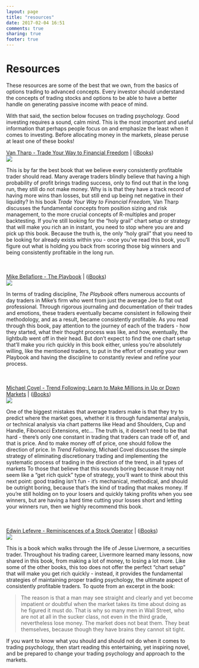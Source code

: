 ```yaml
---
layout: page
title: "resources"
date: 2017-02-04 16:51
comments: true
sharing: true
footer: true
---
```


Resources
==============

These resources are some of the best that we own, from the basics of options trading to advanced concepts. Every investor should understand the concepts of trading stocks and options to be able to have a better handle on generating passive income with peace of mind.

With that said, the section below focuses on trading psychology. Good investing requires a sound, calm mind. This is the most important and useful information that perhaps people focus on and emphasize the least when it comes to investing. Before allocating money in the markets, please peruse at least one of these books!

<!-- <iframe style="width:120px;height:240px;" marginwidth="0" marginheight="0" scrolling="no" frameborder="0" src="//ws-na.amazon-adsystem.com/widgets/q?ServiceVersion=20070822&OneJS=1&Operation=GetAdHtml&MarketPlace=US&source=ac&ref=qf_sp_asin_til&ad_type=product_link&tracking_id=thetatrades-20&marketplace=amazon&region=US&placement=007147871X&asins=007147871X&linkId=142c972ed89ef82aebac251fecb048f1&show_border=false&link_opens_in_new_window=false&price_color=333333&title_color=0066c0&bg_color=ffffff"></iframe>

<iframe style="width:120px;height:240px;" marginwidth="0" marginheight="0" scrolling="no" frameborder="0" src="//ws-na.amazon-adsystem.com/widgets/q?ServiceVersion=20070822&OneJS=1&Operation=GetAdHtml&MarketPlace=US&source=ac&ref=qf_br_asin_til&ad_type=product_link&tracking_id=thetatrades-20&marketplace=amazon&region=US&placement=1511384581&asins=1511384581&linkId=d8ddaf432e3b4f4b4d3ae669bb87f52e&show_border=false&link_opens_in_new_window=false&price_color=333333&title_color=0066c0&bg_color=ffffff"></iframe>

<iframe style="width:120px;height:240px;" marginwidth="0" marginheight="0" scrolling="no" frameborder="0" src="//ws-na.amazon-adsystem.com/widgets/q?ServiceVersion=20070822&OneJS=1&Operation=GetAdHtml&MarketPlace=US&source=ac&ref=qf_sp_asin_til&ad_type=product_link&tracking_id=thetatrades-20&marketplace=amazon&region=US&placement=1622032020&asins=1622032020&linkId=3527882454418d472fe7703d7808f83f&show_border=false&link_opens_in_new_window=false&price_color=333333&title_color=0066c0&bg_color=ffffff"></iframe>

<iframe style="width:120px;height:240px;" marginwidth="0" marginheight="0" scrolling="no" frameborder="0" src="//ws-na.amazon-adsystem.com/widgets/q?ServiceVersion=20070822&OneJS=1&Operation=GetAdHtml&MarketPlace=US&source=ac&ref=qf_sp_asin_til&ad_type=product_link&tracking_id=thetatrades-20&marketplace=amazon&region=US&placement=0471267619&asins=0471267619&linkId=72f679094b0fdf3fc7f559ecaf919f4f&show_border=false&link_opens_in_new_window=false&price_color=333333&title_color=0066c0&bg_color=ffffff"></iframe>

<iframe style="width:120px;height:240px;" marginwidth="0" marginheight="0" scrolling="no" frameborder="0" src="//ws-na.amazon-adsystem.com/widgets/q?ServiceVersion=20070822&OneJS=1&Operation=GetAdHtml&MarketPlace=US&source=ac&ref=qf_sp_asin_til&ad_type=product_link&tracking_id=thetatrades-20&marketplace=amazon&region=US&placement=0132937646&asins=0132937646&linkId=ee2c49ce9f8e00ad872d590f05ee27cc&show_border=false&link_opens_in_new_window=false&price_color=333333&title_color=0066c0&bg_color=ffffff"></iframe>

With the appropriate mindset from the resources above, you're ready for the following section, which has the technical focus on options, from the basics to the more advanced strategies, and is not limited to trading stocks as underlyings, but also commodities.

<iframe style="width:120px;height:240px;" marginwidth="0" marginheight="0" scrolling="no" frameborder="0" src="//ws-na.amazon-adsystem.com/widgets/q?ServiceVersion=20070822&OneJS=1&Operation=GetAdHtml&MarketPlace=US&source=ac&ref=qf_br_asin_til&ad_type=product_link&tracking_id=thetatrades-20&marketplace=amazon&region=US&placement=1118982630&asins=1118982630&linkId=e113f258470fd2a5bf84b737fd0ce7de&show_border=false&link_opens_in_new_window=false&price_color=333333&title_color=0066c0&bg_color=ffffff"></iframe>

<iframe style="width:120px;height:240px;" marginwidth="0" marginheight="0" scrolling="no" frameborder="0" src="//ws-na.amazon-adsystem.com/widgets/q?ServiceVersion=20070822&OneJS=1&Operation=GetAdHtml&MarketPlace=US&source=ac&ref=qf_br_asin_til&ad_type=product_link&tracking_id=thetatrades-20&marketplace=amazon&region=US&placement=0615308147&asins=0615308147&linkId=e280b2bc287f12a2cb4dd162c983e76e&show_border=false&link_opens_in_new_window=false&price_color=333333&title_color=0066c0&bg_color=ffffff"></iframe>

<iframe style="width:120px;height:240px;" marginwidth="0" marginheight="0" scrolling="no" frameborder="0" src="//ws-na.amazon-adsystem.com/widgets/q?ServiceVersion=20070822&OneJS=1&Operation=GetAdHtml&MarketPlace=US&source=ac&ref=qf_br_asin_til&ad_type=product_link&tracking_id=thetatrades-20&marketplace=amazon&region=US&placement=0735204659&asins=0735204659&linkId=9195924186a2e73e8aa0015a8f2d403e&show_border=false&link_opens_in_new_window=false&price_color=333333&title_color=0066c0&bg_color=ffffff"></iframe>

<iframe style="width:120px;height:240px;" marginwidth="0" marginheight="0" scrolling="no" frameborder="0" src="//ws-na.amazon-adsystem.com/widgets/q?ServiceVersion=20070822&OneJS=1&Operation=GetAdHtml&MarketPlace=US&source=ac&ref=qf_br_asin_til&ad_type=product_link&tracking_id=thetatrades-20&marketplace=amazon&region=US&placement=B01INZ4PL8&asins=B01INZ4PL8&linkId=1befb8d01cccab9e97194aa805a702e6&show_border=false&link_opens_in_new_window=false&price_color=333333&title_color=0066c0&bg_color=ffffff"></iframe> -->


<p class="title">
<a href="http://amzn.to/2luN8En">Van Tharp - Trade Your Way to Financial Freedom</a> | (<a href="https://itunes.apple.com/us/book/trade-your-way-to-financial/id502276916?mt=11">iBooks</a>)<br/>
<a class="book-image" target="_blank"  href="https://www.amazon.com/gp/product/007147871X/ref=as_li_tl?ie=UTF8&camp=1789&creative=9325&creativeASIN=007147871X&linkCode=as2&tag=thetatrades-20&linkId=c4b8fb5a73301abe6d1c790a889ba14f"><img border="0" src="//ws-na.amazon-adsystem.com/widgets/q?_encoding=UTF8&MarketPlace=US&ASIN=007147871X&ServiceVersion=20070822&ID=AsinImage&WS=1&Format=_SL250_&tag=thetatrades-20" ></a><img src="//ir-na.amazon-adsystem.com/e/ir?t=thetatrades-20&l=am2&o=1&a=007147871X" width="1" height="1" border="0" alt="" style="border:none !important; margin:0px !important;" />
</p>

This is by far the best book that we believe every consistently profitable trader should read. Many average traders blindly believe that having a high probability of profit brings trading success, only to find out that in the long run, they still do not make money. Why is is that they have a track record of having more wins than losses, but still end up being net negative in their liquidity? In his book *Trade Your Way to Financial Freedom,* Van Tharp discusses the fundamental concepts from position sizing and risk management, to the more crucial concepts of R-multiples and proper backtesting. If you’re still looking for the “holy grail” chart setup or strategy that will make you rich an in instant, you need to stop where you are and pick up this book. Because the truth is, the only “holy grail” that you need to be looking for already exists within you - once you’ve read this book, you’ll figure out what is holding you back from scoring those big winners and being consistently profitable in the long run.<br/> <br/> <br/>

<p class="title">
<a href="http://amzn.to/2luFnyq">Mike Bellafiore - The Playbook</a> |
(<a href="https://itunes.apple.com/us/author/mike-bellafiore/id383955358?mt=11">iBooks</a>)<br/>
<a class="book-image" target="_blank"  href="https://www.amazon.com/gp/product/0132937646/ref=as_li_tl?ie=UTF8&camp=1789&creative=9325&creativeASIN=0132937646&linkCode=as2&tag=thetatrades-20&linkId=f041a15427dae7c8762c15abd8af30f1"><img border="0" src="//ws-na.amazon-adsystem.com/widgets/q?_encoding=UTF8&MarketPlace=US&ASIN=0132937646&ServiceVersion=20070822&ID=AsinImage&WS=1&Format=_SL250_&tag=thetatrades-20" ></a><img src="//ir-na.amazon-adsystem.com/e/ir?t=thetatrades-20&l=am2&o=1&a=0132937646" width="1" height="1" border="0" alt="" style="border:none !important; margin:0px !important;" />
</p>

In terms of trading discipline, *The Playbook* offers numerous accounts of day traders in Mike’s firm who went from just the average Joe to flat out professional. Through rigorous journaling and documentation of their trades and emotions, these traders eventually became consistent in following their methodology, and as a result, became consistently profitable. As you read through this book, pay attention to the journey of each of the traders - how they started, what their thought process was like, and how, eventually, the lightbulb went off in their head. But don’t expect to find the one chart setup that’ll make you rich quickly in this book either, unless you’re absolutely willing, like the mentioned traders, to put in the effort of creating your own Playbook and having the discipline to constantly review and refine your process.<br/> <br/> <br/>

<p class="title">
<a href="http://amzn.to/2luzykF">Michael Covel - Trend Following: Learn to Make Millions in Up or Down Markets</a> |
(<a href="https://itunes.apple.com/us/book/trend-following-updated-edition/id401494235?mt=11">iBooks</a>)<br/>
<a class="book-image" target="_blank"  href="https://www.amazon.com/gp/product/013702018X/ref=as_li_tl?ie=UTF8&camp=1789&creative=9325&creativeASIN=013702018X&linkCode=as2&tag=thetatrades-20&linkId=d4f3a693f1b481eed7b2da3cda3c0f67"><img border="0" src="//ws-na.amazon-adsystem.com/widgets/q?_encoding=UTF8&MarketPlace=US&ASIN=013702018X&ServiceVersion=20070822&ID=AsinImage&WS=1&Format=_SL250_&tag=thetatrades-20" ></a><img src="//ir-na.amazon-adsystem.com/e/ir?t=thetatrades-20&l=am2&o=1&a=013702018X" width="1" height="1" border="0" alt="" style="border:none !important; margin:0px !important;" />
</p>

One of the biggest mistakes that average traders make is that they try to predict where the market goes, whether it is through fundamental analysis, or technical analysis via chart patterns like Head and Shoulders, Cup and Handle, Fibonacci Extensions, etc… The truth is, it doesn’t need to be that hard - there’s only one constant in trading that traders can trade off of, and that is price. And to make money off of price, one should follow the direction of price. In *Trend Following*, Michael Covel discusses the simple strategy of eliminating discretionary trading and implementing the systematic process of trading in the direction of the trend, in all types of markets To those that believe that this sounds boring because it may not seem like a “get rich quick” type of strategy, you’ll want to think about this next point: good trading isn’t fun - it’s mechanical, methodical, and should be outright boring, because that’s the kind of trading that makes money. If you’re still holding on to your losers and quickly taking profits when you see winners, but are having a hard time cutting your losses short and letting your winners run, then we highly recommend this book.<br/> <br/> <br/>

<p class="title">
<a href="http://amzn.to/2li6gU1">Edwin Lefevre - Reminiscences of a Stock Operator</a> |
(<a href="https://itunes.apple.com/us/audiobook/reminiscences-stock-operator/id371680538">iBooks</a>)<br/>
<a class="book-image" target="_blank"  href="https://www.amazon.com/gp/product/0471770884/ref=as_li_tl?ie=UTF8&camp=1789&creative=9325&creativeASIN=0471770884&linkCode=as2&tag=thetatrades-20&linkId=d5dfe694031baee69506c078319044df"><img border="0" src="//ws-na.amazon-adsystem.com/widgets/q?_encoding=UTF8&MarketPlace=US&ASIN=0471770884&ServiceVersion=20070822&ID=AsinImage&WS=1&Format=_SL250_&tag=thetatrades-20" ></a><img src="//ir-na.amazon-adsystem.com/e/ir?t=thetatrades-20&l=am2&o=1&a=0471770884" width="1" height="1" border="0" alt="" style="border:none !important; margin:0px !important;" />
</p>

This is a book which walks through the life of Jesse Livermore, a securities trader. Throughout his trading career, Livermore learned many lessons, now shared in this book, from making a lot of money, to losing a lot more. Like some of the other books, this too does not offer the perfect “chart setup” that will make you get rich quickly - instead, it provides the fundamental strategies of maintaining proper trading psychology, the ultimate aspect of consistently profitable traders. To quote from an excerpt in the book:

> The reason is that a man may see straight and clearly and yet become impatient or doubtful when the market takes its time about doing as he figured it must do. That is why so many men in Wall Street, who are not at all in the sucker class, not even in the third grade, nevertheless lose money. The market does not beat them. They beat themselves, because though they have brains they cannot sit tight.

If you want to know what you should and should not do when it comes to trading psychology, then start reading this entertaining, yet inspiring novel, and be prepared to change your trading psychology and approach to the markets.
